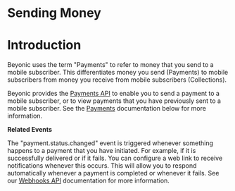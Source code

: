 # Sending Money

# Introduction
Beyonic uses the term "Payments" to refer to money that you send to a mobile subscriber. This differentiates money you send (Payments) to mobile subscribers from money you receive from mobile subscribers (Collections).

Beyonic provides the [Payments API](#payments) to enable you to send a payment to a mobile subscriber, or to view payments that you have previously sent to a mobile subscriber. See the [Payments](#payments) documentation below for more information.

**Related Events**

The "payment.status.changed" event is triggered whenever something happens to a payment that you have initiated. For example, if it is successfully delivered or if it fails. You can configure a web link to receive notifications whenever this occurs. This will allow you to respond automatically whenever a payment is completed or whenever it fails. See our [Webhooks API](#webhooks) documentation for more information.
